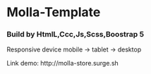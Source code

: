 # Molla-Template
<h3>Build by HtmlL,Ccc,Js,Scss,Boostrap 5</h3>
<p>Responsive device mobile -> tablet -> desktop </p>
<p>Link demo: http://molla-store.surge.sh </p>
